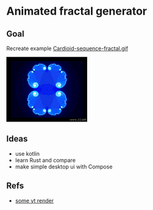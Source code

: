 # Animated fractal generator

## Goal

Recreate example [Cardioid-sequence-fractal.gif](https://www.dropbox.com/s/e1zqzyxn6cz9wm4/Cardioid-sequence-fractal.gif?dl=0)

![gif](./Cardioid-sequence-fractal.gif)

## Ideas

- use kotlin
- learn Rust and compare
- make simple desktop ui with Compose

## Refs

- [some yt render](https://www.youtube.com/watch?v=Ts9nmq41Amg)
